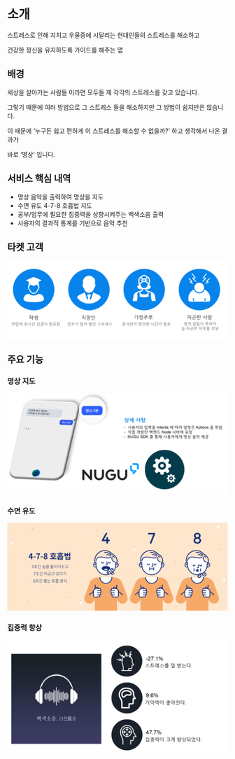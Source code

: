# 소개

스트레스로 인해 지치고 우울증에 시달리는 현대인들의 스트레스를 해소하고

건강한 정신을 유지하도록 가이드를 해주는 앱

## 배경

세상을 살아가는 사람들 이라면 모두들 제 각각의 스트레스를 갖고 있습니다. 

그렇기 때문에 여러 방법으로 그 스트레스 들을 해소하지만 그 방법이 쉽지만은 않습니다. 

이 때문에 ‘누구든 쉽고 편하게 이 스트레스를 해소할 수 없을까?’ 하고 생각해서 나온 결과가

바로 ‘명상’ 입니다.

## 서비스 핵심 내역

* 명상 음악을 출력하여 명상을 지도
* 수면 유도 4-7-8 호흡법 지도
* 공부/업무에 필요한 집중력을 상향시켜주는 백색소음 출력
* 사용자의 결과적 통계를 기반으로 음악 추천

## 타켓 고객

![](.gitbook/assets/.png%20%283%29.png)

## 주요 기능

### 명상 지도

![](.gitbook/assets/.png.png)

### 수면 유도

![](.gitbook/assets/.png%20%281%29.png)

### 집중력 향상

![](.gitbook/assets/.png%20%282%29.png)

